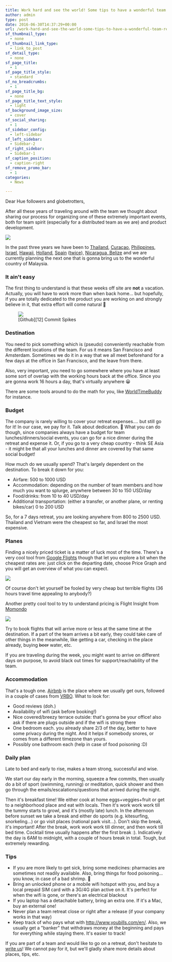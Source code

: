 ```yaml
---
title: Work hard and see the world! Some tips to have a wonderful team retreat
author: admin
type: post
date: 2016-06-30T14:37:29+00:00
url: /work-hard-and-see-the-world-some-tips-to-have-a-wonderful-team-retreat/
sf_thumbnail_type:
  - none
sf_thumbnail_link_type:
  - link_to_post
sf_detail_type:
  - none
sf_page_title:
  - 1
sf_page_title_style:
  - standard
sf_no_breadcrumbs:
  - 1
sf_page_title_bg:
  - none
sf_page_title_text_style:
  - light
sf_background_image_size:
  - cover
sf_social_sharing:
  - 1
sf_sidebar_config:
  - left-sidebar
sf_left_sidebar:
  - Sidebar-2
sf_right_sidebar:
  - Sidebar-1
sf_caption_position:
  - caption-right
sf_remove_promo_bar:
  - 1
categories:
  - News

---
```

Dear Hue followers and globetrotters,

After all these years of traveling around with the team we thought about sharing our process for organizing one of these extremely important events, both for team spirit (especially for a distributed team as we are) and product development.

[<img src="https://cdn.gethue.com/uploads/2015/02/2015-01-30-11.19.41-1024x768.jpg"  />][1]

In the past three years we have been to [Thailand][2], [Curaçao][3], [Philippines][4], [Israel][5], [Hawaii][6], [Holland][7], [Spain][8] ([twice][9]), [Nicaragua, Belize][10] and we are currently planning the next one that is gonna bring us to the wonderful country of Malaysia.

### It ain't easy

The first thing to understand is that these weeks off site are **not** a vacation. Actually, you will have to work more than when back home... but hopefully, if you are totally dedicated to the product you are working on and strongly believe in it, that extra effort will come natural 🙂

<figure><a href="https://cdn.gethue.com/uploads/2016/06/commit-spikes.png"><img src="https://cdn.gethue.com/uploads/2016/06/commit-spikes.png" /></a><figcaption>[Github][12] Commit Spikes</figcaption></figure>

### Destination

You need to pick something which is (pseudo) conveniently reachable from the different locations of the team. For us it means San Francisco and Amsterdam. Sometimes we do it in a way that we all meet beforehand for a few days at the office in San Francisco, and the leave from there.

Also, very important, you need to go somewhere where you have at least some sort of overlap with the working hours back at the office. Since you are gonna work 16 hours a day, that's virtually anywhere 😀

There are some tools around to do the math for you, like <a href="http://www.worldtimebuddy.com" target="_blank" rel="noopener noreferrer">WorldTimeBuddy</a> for instance.

### Budget

The company is rarely willing to cover your retreat expenses.... but still go for it! In our case, we pay for it. Talk about dedication. 🙂 What you can do though, since companies always have a budget for team lunches/dinners/social events, you can go for a nice dinner during the retreat and expense it. Or, if you go to a very cheap country - think SE Asia - it might be that all your lunches and dinner are covered by that same social budget!

How much do we usually spend? That's largely dependent on the destination. To break it down for you:

  * Airfare: 500 to 1000 USD
  * Accommodation: depending on the number of team members and how much you want to splurge, anywhere between 30 to 150 USD/day
  * Food/drinks: from 10 to 40 USD/day
  * Additional transportation: (either a transfer, or another plane, or renting bikes/car) 0 to 200 USD

So, for a 7 days retreat, you are looking anywhere from 800 to 2500 USD. Thailand and Vietnam were the cheapest so far, and Israel the most expensive.

### Planes

Finding a nicely priced ticket is a matter of luck most of the time. There's a very cool tool from [Google Flights][13] though that let you explore a bit when the cheapest rates are: just click on the departing date, choose Price Graph and you will get an overview of what you can expect.

[<img src="https://cdn.gethue.com/uploads/2016/06/Screenshot-2016-06-17-16.56.30-992x1024.jpg"  />][14]

Of course don't let yourself be fooled by very cheap but terrible flights (36 hours travel time appealing to anybody?)

Another pretty cool tool to try to understand pricing is Flight Insight from [Momondo][15]

[<img src="https://cdn.gethue.com/uploads/2016/06/Screenshot-2016-06-17-17.00.32-1024x752.jpg"  />][16]

Try to book flights that will arrive more or less at the same time at the destination. If a part of the team arrives a bit early, they could take care of other things in the meanwhile, like getting a car, checking in the place already, buying <del>beer</del> water, etc.

If you are traveling during the week, you might want to arrive on different days on purpose, to avoid black out times for support/reachability of the team.

### Accommodation

That's a tough one. [Airbnb][17] is the place where we usually get ours, followed in a couple of cases from [VRBO][18]. What to look for:

  * Good reviews (doh.)
  * Availability of wifi (ask before booking!)
  * Nice covered/breezy terrace outside: that's gonna be your office! also ask if there are plugs outside and if the wifi is strong there
  * One bedroom each. you already share 2/3 of the day, better to have some privacy during the night. And it helps if somebody snores, or comes from a different timezone than yours.
  * Possibly one bathroom each (help in case of food poisoning :D)

### Daily plan

Late to bed and early to rise, makes a team strong, successful and wise.

We start our day early in the morning, squeeze a few commits, then usually do a bit of sport (swimming, running) or meditation, quick shower and then go through the emails/escalations/questions that arrived during the night.

Then it's breakfast time! We either cook at home eggs+veggies+fruit or get to a neighborhood place and eat with locals. Then it's work work work till the tummy starts to growl, and it's (mostly late) lunch. In the afternoon before sunset we take a break and either do sports (e.g. kitesurfing, snorkeling...) or go visit places (national park visit...). Don't skip the break, it's important! After the break, work work work till dinner, and then work till bed time. Cocktail time usually happens after the first break :). Indicatively the day is 6AM to midnight, with a couple of hours break in total. Tough, but extremely rewarding.

### Tips

  * If you are more likely to get sick, bring some medicines: pharmacies are sometimes not readily available. Also, bring things for food poisoning... you know, in case of a bad shrimp. 🙂
  * Bring an unlocked phone or a mobile wifi hotspot with you, and buy a local prepaid SIM card with a 3G/4G plan active on it. It's perfect for when the wifi is gone, or there's an electrical blackout
  * If you laptop has a detachable battery, bring an extra one. If it's a Mac, buy an external one!
  * Never plan a team retreat close or right after a release (if your company works in that way)
  * Keep track of who pays what with <http://www.youbills.com/en/>. Also, we usually get a "banker" that withdraws money at the beginning and pays for everything while staying there. It's easier to track!

If you are part of a team and would like to go on a retreat, don't hesitate to [write us][19]! We cannot pay for it, but we'll gladly share more details about places, tips, etc.

 [1]: https://cdn.gethue.com/uploads/2015/02/2015-01-30-11.19.41.jpg
 [2]: https://gethue.com/hue-team-retreat-thailand/
 [3]: https://gethue.com/team-retreat-in-the-caribbean-curacao/
 [4]: https://gethue.com/team-retreat-in-the-phillipines/
 [5]: https://gethue.com/team-retreat-in-israel/
 [6]: https://gethue.com/team-retreat-hawaii-big-island/
 [7]: https://gethue.com/mini-team-retreat-in-bloemendaal/
 [8]: https://gethue.com/team-retreat-in-tenerife/
 [9]: https://gethue.com/team-retreat-in-spain-amsterdam/
 [10]: https://gethue.com/team-retreat-in-nicaragua-and-belize/
 [11]: https://cdn.gethue.com/uploads/2016/06/commit-spikes.png
 [12]: https://github.com/cloudera/hue/graphs/contributors
 [13]: https://www.google.com/flights/
 [14]: https://cdn.gethue.com/uploads/2016/06/Screenshot-2016-06-17-16.56.30.jpg
 [15]: http://www.momondo.com/
 [16]: https://cdn.gethue.com/uploads/2016/06/Screenshot-2016-06-17-17.00.32.jpg
 [17]: https://www.airbnb.com/
 [18]: https://www.vrbo.com/
 [19]: https://gethue.com/contact/
